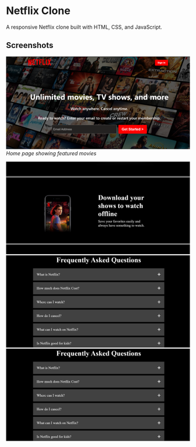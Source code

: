 # Netflix Clone

A responsive Netflix clone built with HTML, CSS, and JavaScript.

## Screenshots

![Netflix Clone - Home Page](screenshots/Homepage.png)  
_Home page showing featured movies_

![Netflix Clone  Page 1](screenshots/page1.png)
![Netflix Clone  Page 2](screenshots/page2.png)
![Netflix Clone  Page 3](screenshots/page3.png)
